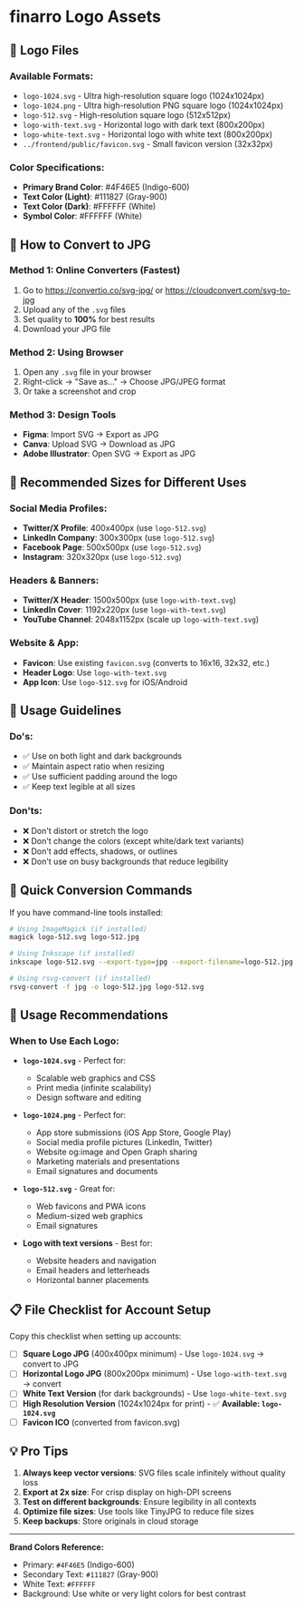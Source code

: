 # finarro Logo Assets

## 🎨 Logo Files

### Available Formats:
- `logo-1024.svg` - Ultra high-resolution square logo (1024x1024px)
- `logo-1024.png` - Ultra high-resolution PNG square logo (1024x1024px)
- `logo-512.svg` - High-resolution square logo (512x512px)
- `logo-with-text.svg` - Horizontal logo with dark text (800x200px)
- `logo-white-text.svg` - Horizontal logo with white text (800x200px)
- `../frontend/public/favicon.svg` - Small favicon version (32x32px)

### Color Specifications:
- **Primary Brand Color**: #4F46E5 (Indigo-600)
- **Text Color (Light)**: #111827 (Gray-900)
- **Text Color (Dark)**: #FFFFFF (White)
- **Symbol Color**: #FFFFFF (White)

## 📱 How to Convert to JPG

### Method 1: Online Converters (Fastest)
1. Go to https://convertio.co/svg-jpg/ or https://cloudconvert.com/svg-to-jpg
2. Upload any of the `.svg` files
3. Set quality to **100%** for best results
4. Download your JPG file

### Method 2: Using Browser
1. Open any `.svg` file in your browser
2. Right-click → "Save as..." → Choose JPG/JPEG format
3. Or take a screenshot and crop

### Method 3: Design Tools
- **Figma**: Import SVG → Export as JPG
- **Canva**: Upload SVG → Download as JPG
- **Adobe Illustrator**: Open SVG → Export as JPG

## 📐 Recommended Sizes for Different Uses

### Social Media Profiles:
- **Twitter/X Profile**: 400x400px (use `logo-512.svg`)
- **LinkedIn Company**: 300x300px (use `logo-512.svg`)
- **Facebook Page**: 500x500px (use `logo-512.svg`)
- **Instagram**: 320x320px (use `logo-512.svg`)

### Headers & Banners:
- **Twitter/X Header**: 1500x500px (use `logo-with-text.svg`)
- **LinkedIn Cover**: 1192x220px (use `logo-with-text.svg`)
- **YouTube Channel**: 2048x1152px (scale up `logo-with-text.svg`)

### Website & App:
- **Favicon**: Use existing `favicon.svg` (converts to 16x16, 32x32, etc.)
- **Header Logo**: Use `logo-with-text.svg`
- **App Icon**: Use `logo-512.svg` for iOS/Android

## 🎯 Usage Guidelines

### Do's:
- ✅ Use on both light and dark backgrounds
- ✅ Maintain aspect ratio when resizing
- ✅ Use sufficient padding around the logo
- ✅ Keep text legible at all sizes

### Don'ts:
- ❌ Don't distort or stretch the logo
- ❌ Don't change the colors (except white/dark text variants)
- ❌ Don't add effects, shadows, or outlines
- ❌ Don't use on busy backgrounds that reduce legibility

## 🔧 Quick Conversion Commands

If you have command-line tools installed:

```bash
# Using ImageMagick (if installed)
magick logo-512.svg logo-512.jpg

# Using Inkscape (if installed)
inkscape logo-512.svg --export-type=jpg --export-filename=logo-512.jpg

# Using rsvg-convert (if installed)
rsvg-convert -f jpg -o logo-512.jpg logo-512.svg
```

## 🎯 Usage Recommendations

### When to Use Each Logo:

- **`logo-1024.svg`** - Perfect for:
  - Scalable web graphics and CSS
  - Print media (infinite scalability)
  - Design software and editing

- **`logo-1024.png`** - Perfect for:
  - App store submissions (iOS App Store, Google Play)
  - Social media profile pictures (LinkedIn, Twitter)
  - Website og:image and Open Graph sharing
  - Marketing materials and presentations
  - Email signatures and documents

- **`logo-512.svg`** - Great for:
  - Web favicons and PWA icons
  - Medium-sized web graphics
  - Email signatures

- **Logo with text versions** - Best for:
  - Website headers and navigation
  - Email headers and letterheads
  - Horizontal banner placements

## 📋 File Checklist for Account Setup

Copy this checklist when setting up accounts:

- [ ] **Square Logo JPG** (400x400px minimum) - Use `logo-1024.svg` → convert to JPG
- [ ] **Horizontal Logo JPG** (800x200px minimum) - Use `logo-with-text.svg` → convert
- [ ] **White Text Version** (for dark backgrounds) - Use `logo-white-text.svg`
- [ ] **High Resolution Version** (1024x1024px for print) - ✅ **Available: `logo-1024.svg`**
- [ ] **Favicon ICO** (converted from favicon.svg)

## 💡 Pro Tips

1. **Always keep vector versions**: SVG files scale infinitely without quality loss
2. **Export at 2x size**: For crisp display on high-DPI screens
3. **Test on different backgrounds**: Ensure legibility in all contexts
4. **Optimize file sizes**: Use tools like TinyJPG to reduce file sizes
5. **Keep backups**: Store originals in cloud storage

---

**Brand Colors Reference:**
- Primary: `#4F46E5` (Indigo-600)
- Secondary Text: `#111827` (Gray-900)  
- White Text: `#FFFFFF`
- Background: Use white or very light colors for best contrast 
